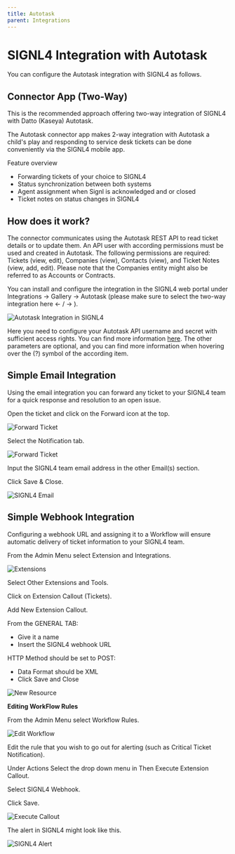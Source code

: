 ```yaml
---
title: Autotask
parent: Integrations
---
```


# SIGNL4 Integration with Autotask

You can configure the Autotask integration with SIGNL4 as follows.

## Connector App (Two-Way)

This is the recommended approach offering two-way integration of SIGNL4 with Datto (Kaseya) Autotask.

The Autotask connector app makes 2-way integration with Autotask a child's play and responding to service desk tickets can be done conveniently via the SIGNL4 mobile app.

Feature overview
- Forwarding tickets of your choice to SIGNL4
- Status synchronization between both systems
- Agent assignment when Signl is acknowledged and or closed
- Ticket notes on status changes in SIGNL4

## How does it work?
The connector communicates using the Autotask REST API to read ticket details or to update them. An API user with according permissions must be used and created in Autotask. The following permissions are required: Tickets (view, edit), Companies (view), Contacts (view), and Ticket Notes (view, add, edit). Please note that the Companies entity might also be referred to as Accounts or Contracts.

You can install and configure the integration in the SIGNL4 web portal under Integrations -> Gallery -> Autotask (please make sure to select the two-way integration here <- / -> ).

![Autotask Integration in SIGNL4](autotask-signl4.png)


Here you need to configure your Autotask API username and secret with sufficient access rights. You can find more information [here](https://www.autotask.net/help/Content/4_Admin/1CompanySettings_Users/ResourcesUsersHR/Resources/API_User_Add_Edit.htm). The other parameters are optional, and you can find more information when hovering over the (?) symbol of the according item.

## Simple Email Integration

Using the email integration you can forward any ticket to your SIGNL4 team for a quick response and resolution to an open issue.

Open the ticket and click on the Forward icon at the top.

![Forward Ticket](forward_ticket2.png)

Select the Notification tab.

![Forward Ticket](forward_ticket2.png)

Input the SIGNL4 team email address in the other Email(s) section.

Click Save & Close.

![SIGNL4 Email](signl4-email.png)

## Simple Webhook Integration

Configuring a webhook URL and assigning it to a Workflow will ensure automatic delivery of ticket information to your SIGNL4 team.

From the Admin Menu select Extension and Integrations.

![Extensions](Extensions.png)

Select Other Extensions and Tools.

Click on Extension Callout (Tickets).

Add New Extension Callout.

From the GENERAL TAB:
- Give it a name
- Insert the SIGNL4 webhook URL

HTTP Method should be set to POST:
- Data Format should be XML
- Click Save and Close

![New Resource](new-resource.png)

**Editing WorkFlow Rules** 

From the Admin Menu select Workflow Rules.

![Edit Workflow](edit-workflow.png)

Edit the rule that you wish to go out for alerting (such as Critical Ticket Notification).

Under Actions Select the drop down menu in Then Execute Extension Callout.

Select SIGNL4 Webhook.

Click Save.

![Execute Callout](execute_callout.png)

The alert in SIGNL4 might look like this.

![SIGNL4 Alert](signl4-autotask.png)
